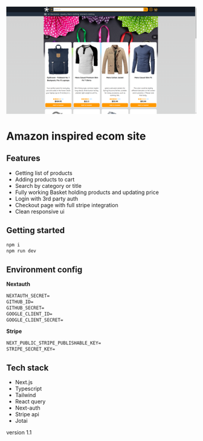 ![Image Alt Text](public/thumbs/estore.png)

# Amazon inspired ecom site

## Features

-   Getting list of products
-   Adding products to cart
-   Search by category or title
-   Fully working Basket holding products and updating price
-   Login with 3rd party auth
-   Checkout page with full stripe integration
-   Clean responsive ui

## Getting started

```
npm i
npm run dev
```

## Environment config

**Nextauth**

```
NEXTAUTH_SECRET=
GITHUB_ID=
GITHUB_SECRET=
GOOGLE_CLIENT_ID=
GOOGLE_CLIENT_SECRET=
```

**Stripe**

```
NEXT_PUBLIC_STRIPE_PUBLISHABLE_KEY=
STRIPE_SECRET_KEY=
```

## Tech stack

-   Next.js
-   Typescript
-   Tailwind
-   React query
-   Next-auth
-   Stripe api
-   Jotai

version 1.1

